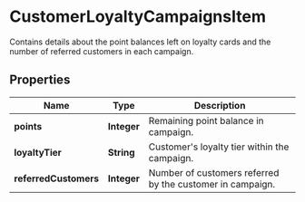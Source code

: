

# CustomerLoyaltyCampaignsItem

Contains details about the point balances left on loyalty cards and the number of referred customers in each campaign.

## Properties

| Name | Type | Description |
|------------ | ------------- | ------------- |
|**points** | **Integer** | Remaining point balance in campaign. |
|**loyaltyTier** | **String** | Customer&#39;s loyalty tier within the campaign. |
|**referredCustomers** | **Integer** | Number of customers referred by the customer in campaign. |




